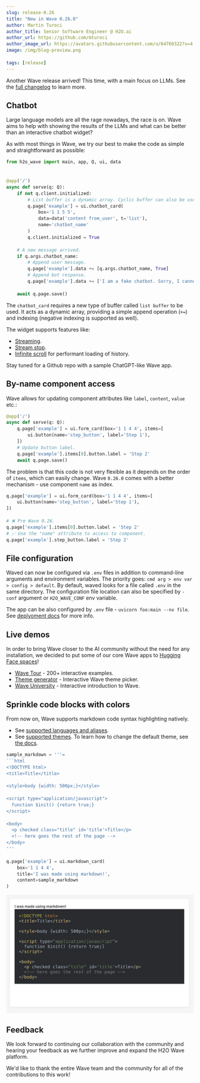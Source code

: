 ```yaml
---
slug: release-0.26
title: "New in Wave 0.26.0"
author: Martin Turoci
author_title: Senior Software Engineer @ H2O.ai
author_url: https://github.com/mturoci
author_image_url: https://avatars.githubusercontent.com/u/64769322?v=4
image: /img/blog-preview.png

tags: [release]
---
```


Another Wave release arrived! This time, with a main focus on LLMs. See the [full changelog](https://github.com/h2oai/wave/releases/tag/v0.26.0) to learn more.

<!--truncate-->

## Chatbot

Large language models are all the rage nowadays, the race is on. Wave aims to help with showing the results of the LLMs and what can be better than an interactive chatbot widget?

As with most things in Wave, we try our best to make the code as simple and straightforward as possible:

```py
from h2o_wave import main, app, Q, ui, data


@app('/')
async def serve(q: Q):
    if not q.client.initialized:
        # List buffer is a dynamic array. Cyclic buffer can also be used. Must have exactly 2 fields - content and from_user.
        q.page['example'] = ui.chatbot_card(
            box='1 1 5 5',
            data=data('content from_user', t='list'),
            name='chatbot_name'
        )
        q.client.initialized = True

    # A new message arrived.
    if q.args.chatbot_name:
        # Append user message.
        q.page['example'].data += [q.args.chatbot_name, True]
        # Append bot response.
        q.page['example'].data += ['I am a fake chatbot. Sorry, I cannot help you.', False]

    await q.page.save()
```

The `chatbot_card` requires a new type of buffer called `list buffer` to be used. It acts as a dynamic array, providing a simple append operation (`+=`) and indexing (negative indexing is supported as well).

The widget supports features like:

* [Streaming](/docs/examples/chatbot-stream).
* [Stream stop](/docs/examples/chatbot-events-stop).
* [Infinite scroll](/docs/examples/chatbot-events-stop) for performant loading of history.

Stay tuned for a Github repo with a sample ChatGPT-like Wave app.

## By-name component access

Wave allows for updating component attributes like `label`, `content`, `value` etc.:

```py {7}
@app('/')
async def serve(q: Q):
    q.page['example'] = ui.form_card(box='1 1 4 4', items=[
        ui.button(name='step_button', label='Step 1'),
    ])
    # Update button label.
    q.page['example'].items[0].button.label = 'Step 2'
    await q.page.save()
```

The problem is that this code is not very flexible as it depends on the order of `items`, which can easily change. Wave `0.26.0` comes with a better mechanism - use component `name` as index.

```py
q.page['example'] = ui.form_card(box='1 1 4 4', items=[
    ui.button(name='step_button', label='Step 1'),
])

# ❌ Pre Wave 0.26.
q.page['example'].items[0].button.label = 'Step 2'
# ✅ Use the "name" attribute to access to component.
q.page['example'].step_button.label = 'Step 2'
```

## File configuration

Waved can now be configured via `.env` files in addition to command-line arguments and environment variables. The priority goes: `cmd arg > env var > config > default`. By default, waved looks for a file called `.env` in the same directory. The configuration file location can also be specified by `-conf` argument or `H2O_WAVE_CONF` env variable.

The app can be also configured by `.env` file - `uvicorn foo:main --nv file`. See [deplyoment docs](/docs/deployment/#deploying-wave-apps) for more info.

## Live demos

In order to bring Wave closer to the AI community without the need for any installation, we decided to put some of our core Wave apps to [Hugging Face spaces](https://huggingface.co/h2oai)!

* [Wave Tour](https://huggingface.co/spaces/h2oai/wave-tour) - 200+ interactive examples.
* [Theme generator](https://huggingface.co/spaces/h2oai/theme-generator) - Interactive Wave theme picker.
* [Wave University](https://huggingface.co/spaces/h2oai/wave-university) - Interactive introduction to Wave.

## Sprinkle code blocks with colors

From now on, Wave supports markdown code syntax highlighting natively.

* See [supported languages and aliases](https://github.com/highlightjs/highlight.js/blob/main/SUPPORTED_LANGUAGES.md).
* See [supported themes](https://highlightjs.org/static/demo/). To learn how to change the default theme, see [the docs](/docs/widgets/content/markdown#code-syntax-highlighting).

```py
sample_markdown = '''=
```html
<!DOCTYPE html>
<title>Title</title>

<style>body {width: 500px;}</style>

<script type="application/javascript">
  function $init() {return true;}
</script>

<body>
  <p checked class="title" id='title'>Title</p>
  <!-- here goes the rest of the page -->
</body>
'''

q.page['example'] = ui.markdown_card(
    box='1 1 4 4',
    title='I was made using markdown!',
    content=sample_markdown
)
```

![syntax-highlight](assets/2023-06-26/syntax-highlight.png)

## Feedback

We look forward to continuing our collaboration with the community and hearing your feedback as we further improve and expand the H2O Wave platform.

We'd like to thank the entire Wave team and the community for all of the contributions to this work!
